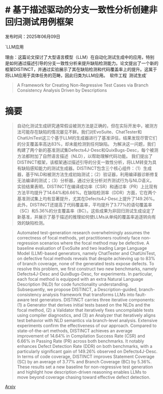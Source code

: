 # # 基于描述驱动的分支一致性分析创建非回归测试用例框架

发布时间：2025年06月09日

`LLM应用

理由：这篇论文探讨了大型语言模型（LLM）在自动化测试生成中的应用，特别是如何通过描述引导的分支一致性分析来提升缺陷检测能力。论文提出了一个新的框架DISTINCT，并通过实验展示了其在缺陷检测和代码覆盖率上的提升。这属于将LLM应用于具体任务的范畴，因此归类为LLM应用。` `软件工程` `测试生成`

> A Framework for Creating Non-Regressive Test Cases via Branch Consistency Analysis Driven by Descriptions

# 摘要

> 自动化测试生成研究通常假设被测方法是正确的，但在实际开发中，被测方法可能存在缺陷的情况屡见不鲜。我们对EvoSuite、ChatTester和ChatUniTest这三个基于LLM的生成器进行了基准评估，结果发现尽管它们的分支覆盖率高达83%，却未能检测到任何缺陷。
为解决这一问题，我们构建了两个新的基准测试集Defects4J-Desc和QuixBugs-Desc，每个被测方法都附加了自然语言描述（NLD），以帮助理解代码功能。
我们提出了DISTINCT框架，该框架通过描述引导的分支一致性分析，将LLM转变为具有缺陷感知能力的测试生成器。DISTINCT包含三个核心组件：（1）生成器，基于NLD和被测方法生成初始测试；（2）验证器，利用编译器诊断修复无法编译的测试；（3）分析器，通过分支分析对齐测试行为与NLD语义。
实验结果表明，DISTINCT在编译成功率（CSR）和通过率（PR）上比现有方法平均提升了14.64%和6.66%。在缺陷检测率（DDR）方面，它在两个基准测试集上均有显著提升，尤其在Defects4J-Desc上提升了149.26%。此外，DISTINCT还提高了代码覆盖率，平均提升了3.77%的语句覆盖率（SC）和5.36%的分支覆盖率（BC）。这些成果为非回归测试生成设定了新基准，并展示了基于描述的推理如何使LLMs从单纯的覆盖率追逐转向有效的缺陷检测。

> Automated test-generation research overwhelmingly assumes the correctness of focal methods, yet practitioners routinely face non-regression scenarios where the focal method may be defective. A baseline evaluation of EvoSuite and two leading Large Language Model (LLM)-based generators, namely ChatTester and ChatUniTest, on defective focal methods reveals that despite achieving up to 83% of branch coverage, none of the generated tests expose defects.
  To resolve this problem, we first construct two new benchmarks, namely Defects4J-Desc and QuixBugs-Desc, for experiments. In particular, each focal method is equipped with an extra Natural Language Description (NLD) for code functionality understanding.
  Subsequently, we propose DISTINCT, a Description-guided, branch-consistency analysis framework that transforms LLMs into fault-aware test generators. DISTINCT carries three iterative components: (1) a Generator that derives initial tests based on the NLDs and the focal method, (2) a Validator that iteratively fixes uncompilable tests using compiler diagnostics, and (3) an Analyzer that iteratively aligns test behavior with NLD semantics via branch-level analysis.
  Extensive experiments confirm the effectiveness of our approach. Compared to state-of-the-art methods, DISTINCT achieves an average improvement of 14.64% in Compilation Success Rate (CSR) and 6.66% in Passing Rate (PR) across both benchmarks. It notably enhances Defect Detection Rate (DDR) on both benchmarks, with a particularly significant gain of 149.26% observed on Defects4J-Desc. In terms of code coverage, DISTINCT improves Statement Coverage (SC) by an average of 3.77% and Branch Coverage (BC) by 5.36%. These results set a new baseline for non-regressive test generation and highlight how description-driven reasoning enables LLMs to move beyond coverage chasing toward effective defect detection.

[Arxiv](https://arxiv.org/abs/2506.07486)